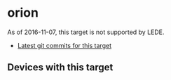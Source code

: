 # orion

As of 2016-11-07, this target is not supported by LEDE.

- [Latest git commits for this target](https://git.openwrt.org/?p=openwrt%2Fopenwrt.git&a=search&h=HEAD&st=commit&s=orion%3A "https://git.openwrt.org/?p=openwrt%2Fopenwrt.git&a=search&h=HEAD&st=commit&s=orion:")

## Devices with this target
